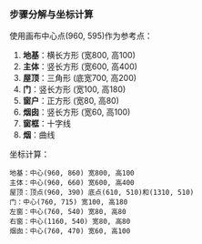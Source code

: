 ### 步骤分解与坐标计算
使用画布中心点(960, 595)作为参考点：
1. **地基**：横长方形 (宽800, 高100)
2. **主体**：竖长方形 (宽600, 高400)
3. **屋顶**：三角形 (底宽700, 高200)
4. **门**：竖长方形 (宽100, 高180)
5. **窗户**：正方形 (宽80, 高80)
6. **烟囱**：竖长方形 (宽60, 高100)
7. **窗框**：十字线
8. **烟**：曲线

坐标计算：
```
地基：中心(960, 860) 宽800, 高100
主体：中心(960, 660) 宽600, 高400
屋顶：顶点(960, 390) 底点(610, 510)和(1310, 510)
门：中心(760, 715) 宽100, 高180
左窗：中心(760, 540) 宽80, 高80
右窗：中心(1160, 540) 宽80, 高80
烟囱：中心(760, 470) 宽60, 高100
```